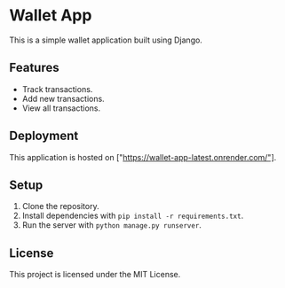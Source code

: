 # Wallet App

This is a simple wallet application built using Django.

## Features
- Track transactions.
- Add new transactions.
- View all transactions.

## Deployment
This application is hosted on ["https://wallet-app-latest.onrender.com/"].

## Setup
1. Clone the repository.
2. Install dependencies with `pip install -r requirements.txt`.
3. Run the server with `python manage.py runserver`.

## License
This project is licensed under the MIT License.
